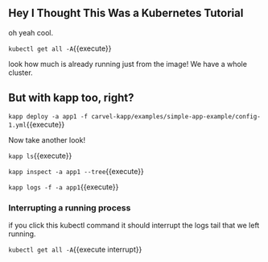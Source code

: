 ## Hey I Thought This Was a Kubernetes Tutorial
oh yeah cool. 

`kubectl get all -A`{{execute}}

look how much is already running just from the image! We have a whole cluster.

## But with kapp too, right?

`kapp deploy -a app1 -f carvel-kapp/examples/simple-app-example/config-1.yml`{{execute}}

Now take another look!

`kapp ls`{{execute}}

`kapp inspect -a app1 --tree`{{execute}}

`kapp logs -f -a app1`{{execute}}

### Interrupting a running process

if you click this kubectl command it should interrupt the logs tail that we left
running.

`kubectl get all -A`{{execute interrupt}}
